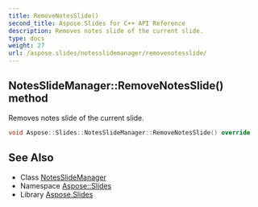 ```yaml
---
title: RemoveNotesSlide()
second_title: Aspose.Slides for C++ API Reference
description: Removes notes slide of the current slide.
type: docs
weight: 27
url: /aspose.slides/notesslidemanager/removenotesslide/
---
```

## NotesSlideManager::RemoveNotesSlide() method


Removes notes slide of the current slide.

```cpp
void Aspose::Slides::NotesSlideManager::RemoveNotesSlide() override
```

## See Also

* Class [NotesSlideManager](../)
* Namespace [Aspose::Slides](../../)
* Library [Aspose.Slides](../../../)